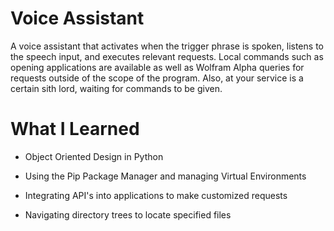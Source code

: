 # Voice Assistant
A voice assistant that activates when the trigger phrase is spoken, listens to the speech input, and executes relevant requests. Local commands such as opening applications are available as well as Wolfram Alpha queries for requests outside of the scope of the program. Also, at your service is a certain sith lord, waiting for commands to be given.

# What I Learned
- Object Oriented Design in Python

- Using the Pip Package Manager and managing Virtual Environments

- Integrating API's into applications to make customized requests

- Navigating directory trees to locate specified files
